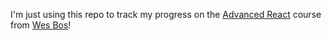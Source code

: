 I'm just using this repo to track my progress on the [Advanced React](https://advancedreact.com/) course from [Wes Bos](https://wesbos.com/about)!
